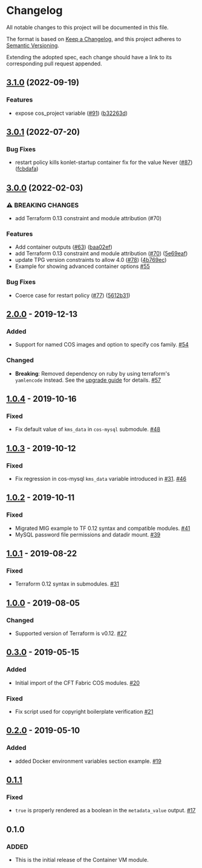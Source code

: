 # Changelog
All notable changes to this project will be documented in this file.

The format is based on [Keep a Changelog](https://keepachangelog.com/en/1.0.0/),
and this project adheres to [Semantic Versioning](https://semver.org/spec/v2.0.0.html).

Extending the adopted spec, each change should have a link to its corresponding pull request appended.

## [3.1.0](https://github.com/terraform-google-modules/terraform-google-container-vm/compare/v3.0.1...v3.1.0) (2022-09-19)


### Features

* expose cos_project variable ([#91](https://github.com/terraform-google-modules/terraform-google-container-vm/issues/91)) ([b32263d](https://github.com/terraform-google-modules/terraform-google-container-vm/commit/b32263d30cf2a61d20ddbca94733bf3abfb7a446))

## [3.0.1](https://github.com/terraform-google-modules/terraform-google-container-vm/compare/v3.0.0...v3.0.1) (2022-07-20)


### Bug Fixes

* restart policy kills konlet-startup container fix for the value Never ([#87](https://github.com/terraform-google-modules/terraform-google-container-vm/issues/87)) ([fcbdafa](https://github.com/terraform-google-modules/terraform-google-container-vm/commit/fcbdafa2d5b00792c388dcda1e1715f5e2a615e6))

## [3.0.0](https://github.com/terraform-google-modules/terraform-google-container-vm/compare/v2.0.0...v3.0.0) (2022-02-03)


### ⚠ BREAKING CHANGES

* add Terraform 0.13 constraint and module attribution (#70)

### Features

* Add container outputs ([#63](https://github.com/terraform-google-modules/terraform-google-container-vm/issues/63)) ([baa02ef](https://github.com/terraform-google-modules/terraform-google-container-vm/commit/baa02efede3eb42a6fa071761965d4885b9d64d8))
* add Terraform 0.13 constraint and module attribution ([#70](https://github.com/terraform-google-modules/terraform-google-container-vm/issues/70)) ([5e69eaf](https://github.com/terraform-google-modules/terraform-google-container-vm/commit/5e69eafaaaa8302c5732799e32d1da5c17b7b285))
* update TPG version constraints to allow 4.0 ([#78](https://github.com/terraform-google-modules/terraform-google-container-vm/issues/78)) ([4b769ec](https://github.com/terraform-google-modules/terraform-google-container-vm/commit/4b769ec7c46cd9b1d714c8782d6fa95fd9f1bc6f))
* Example for showing advanced container options [#55]

### Bug Fixes

* Coerce case for restart policy ([#77](https://github.com/terraform-google-modules/terraform-google-container-vm/issues/77)) ([5612b31](https://github.com/terraform-google-modules/terraform-google-container-vm/commit/5612b31592aade08544aa083658c331b5e06e712))

## [2.0.0] - 2019-12-13

### Added

- Support for named COS images and option to specify cos family. [#54]

### Changed

- **Breaking**: Removed dependency on ruby by using terraform's `yamlencode` instead. See the [upgrade guide](./docs/upgrading_to_v2.0.md) for details. [#57]

## [1.0.4] - 2019-10-16

### Fixed

- Fix default value of `kms_data` in `cos-mysql` submodule. [#48]

## [1.0.3] - 2019-10-12

### Fixed

- Fix regression in cos-mysql `kms_data` variable introduced in [#31]. [#46]

## [1.0.2] - 2019-10-11

### Fixed

- Migrated MIG example to TF 0.12 syntax and compatible modules. [#41]
- MySQL password file permissions and datadir mount. [#39]

## [1.0.1] - 2019-08-22

### Fixed

- Terraform 0.12 syntax in submodules. [#31]

## [1.0.0] - 2019-08-05

### Changed

- Supported version of Terraform is v0.12. [#27]

## [0.3.0] - 2019-05-15

### Added

- Initial import of the CFT Fabric COS modules. [#20]

### Fixed

- Fix script used for copyright boilerplate verification [#21]


## [0.2.0] - 2019-05-10

### Added

- added Docker environment variables section example. [#19]

## [0.1.1]

### Fixed

- `true` is properly rendered as a boolean in the
  `metadata_value` output. [#17]

## 0.1.0
### ADDED
- This is the initial release of the Container VM module.

[Unreleased]: https://github.com/terraform-google-modules/terraform-google-container-vm/compare/v2.0.0...HEAD
[2.0.0]: https://github.com/terraform-google-modules/terraform-google-container-vm/compare/v1.0.4...v2.0.0
[1.0.4]: https://github.com/terraform-google-modules/terraform-google-container-vm/compare/v1.0.3...v1.0.4
[1.0.3]: https://github.com/terraform-google-modules/terraform-google-container-vm/compare/v1.0.2...v1.0.3
[1.0.2]: https://github.com/terraform-google-modules/terraform-google-container-vm/compare/v1.0.1...v1.0.2
[1.0.1]: https://github.com/terraform-google-modules/terraform-google-container-vm/compare/v1.0.0...v1.0.1
[1.0.0]: https://github.com/terraform-google-modules/terraform-google-container-vm/compare/v0.3.0...v1.0.0
[0.3.0]: https://github.com/terraform-google-modules/terraform-google-container-vm/compare/v0.2.0...v0.3.0
[0.2.0]: https://github.com/terraform-google-modules/terraform-google-container-vm/compare/v0.1.1...v0.2.0
[0.1.1]: https://github.com/terraform-google-modules/terraform-google-container-vm/compare/v0.1.0...v0.1.1

[#55]: https://github.com/terraform-google-modules/terraform-google-container-vm/pull/55
[#57]: https://github.com/terraform-google-modules/terraform-google-container-vm/pull/57
[#54]: https://github.com/terraform-google-modules/terraform-google-container-vm/pull/54
[#48]: https://github.com/terraform-google-modules/terraform-google-container-vm/pull/48
[#46]: https://github.com/terraform-google-modules/terraform-google-container-vm/pull/46
[#41]: https://github.com/terraform-google-modules/terraform-google-container-vm/pull/41
[#39]: https://github.com/terraform-google-modules/terraform-google-container-vm/pull/39
[#31]: https://github.com/terraform-google-modules/terraform-google-container-vm/pull/31
[#27]: https://github.com/terraform-google-modules/terraform-google-container-vm/pull/27
[#21]: https://github.com/terraform-google-modules/terraform-google-container-vm/pull/21
[#20]: https://github.com/terraform-google-modules/terraform-google-container-vm/pull/20
[#19]: https://github.com/terraform-google-modules/terraform-google-container-vm/pull/19
[#17]: https://github.com/terraform-google-modules/terraform-google-container-vm/pull/17
